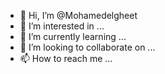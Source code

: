 - 👋 Hi, I’m @Mohamedelgheet
- 👀 I’m interested in ...
- 🌱 I’m currently learning ...
- 💞️ I’m looking to collaborate on ...
- 📫 How to reach me ...

<!---
Mohamedelgheet/Mohamedelgheet is a ✨ special ✨ repository because its `README.md` (this file) appears on your GitHub profile.
You can click the Preview link to take a look at your changes.
--->
